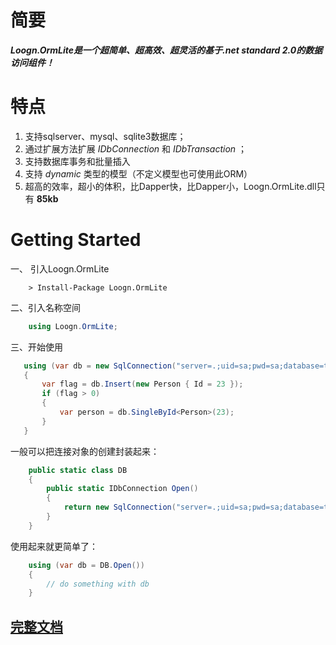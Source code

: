 # 简要
   ***Loogn.OrmLite是一个超简单、超高效、超灵活的基于.net standard 2.0的数据访问组件！***   

# 特点
1. 支持sqlserver、mysql、sqlite3数据库；
2. 通过扩展方法扩展 _IDbConnection_ 和 _IDbTransaction_ ；
3. 支持数据库事务和批量插入
4. 支持 _dynamic_ 类型的模型（不定义模型也可使用此ORM）
5. 超高的效率，超小的体积，比Dapper快，比Dapper小，Loogn.OrmLite.dll只有 **85kb** 


# Getting Started

一、 引入Loogn.OrmLite
```
    > Install-Package Loogn.OrmLite
```
二、引入名称空间
```csharp
    using Loogn.OrmLite;
```
三、开始使用
 ```csharp
    using (var db = new SqlConnection("server=.;uid=sa;pwd=sa;database=test"))
    {
        var flag = db.Insert(new Person { Id = 23 });
        if (flag > 0)
        {
            var person = db.SingleById<Person>(23);
        }
    }
 ```


一般可以把连接对象的创建封装起来：
```csharp
    public static class DB
    {
        public static IDbConnection Open()
        {
            return new SqlConnection("server=.;uid=sa;pwd=sa;database=test");
        }
    }
```
使用起来就更简单了：
```csharp
    using (var db = DB.Open())
    {
        // do something with db
    }
```

## [完整文档](http://www.loogn.net/orm/ "ormlite") 

